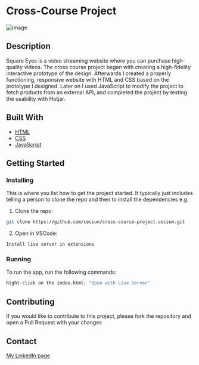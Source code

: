 # Cross-Course Project

![image](/images/logo.png)

## Description

Square Eyes is a video streaming website where you can purchase high-quality videos. The cross course project began with creating a high-fidelity interactive prototype of the design. Afterwards I created a properly functioning, responsive website with HTML and CSS based on the prototype I designed. Later on I used JavaScript to modify the project to fetch products from an external API, and completed the project by testing the usability with Hotjar.

## Built With

- [HTML](https://html.com/)
- [CSS](https://www.w3schools.com/css/)
- [JavaScript](https://www.javascript.com/)

## Getting Started

### Installing

This is where you list how to get the project started. It typically just includes telling a person to clone the repo and then to install the dependencies e.g.

1. Clone the repo:

```bash
git clone https://github.com/cecsun/cross-course-project-cecsun.git
```

2. Open in VSCode:

```
Install live server in extensions
```

### Running

To run the app, run the following commands:

```bash
Right-click on the index.html: "Open with Live Server"
```

## Contributing

If you would like to contribute to this project, please fork the repository and open a Pull Request with your changes

## Contact

[My LinkedIn page](https://www.linkedin.com/in/cecilie-sunde/)
